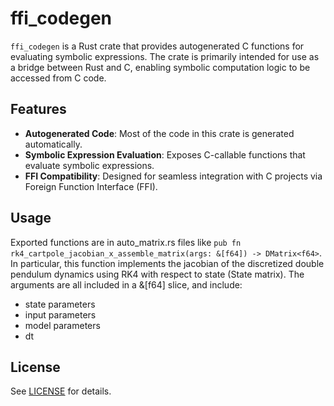 # ffi_codegen

`ffi_codegen` is a Rust crate that provides autogenerated C functions for evaluating symbolic expressions. The crate is primarily intended for use as a bridge between Rust and C, enabling symbolic computation logic to be accessed from C code.

## Features

- **Autogenerated Code**: Most of the code in this crate is generated automatically.
- **Symbolic Expression Evaluation**: Exposes C-callable functions that evaluate symbolic expressions.
- **FFI Compatibility**: Designed for seamless integration with C projects via Foreign Function Interface (FFI).

## Usage
Exported functions are in auto_matrix.rs files like `pub fn rk4_cartpole_jacobian_x_assemble_matrix(args: &[f64]) -> DMatrix<f64>`. 
In particular, this function implements the jacobian of the discretized double pendulum dynamics using RK4 with respect to state (State matrix).
The arguments are all included in a &[f64] slice, and include: 
- state parameters
- input parameters
- model parameters
- dt


## License

See [LICENSE](../LICENSE) for details.